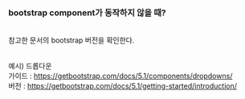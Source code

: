 ### bootstrap component가 동작하지 않을 때?
<br> 참고한 문서의 bootstrap 버전을 확인한다.

<br> 예시) 드롭다운
<br> 가이드 : https://getbootstrap.com/docs/5.1/components/dropdowns/
<br> 버전 : https://getbootstrap.com/docs/5.1/getting-started/introduction/
